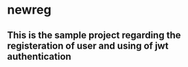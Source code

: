 # newreg
## This is the sample project regarding the registeration of user and using of jwt authentication 
